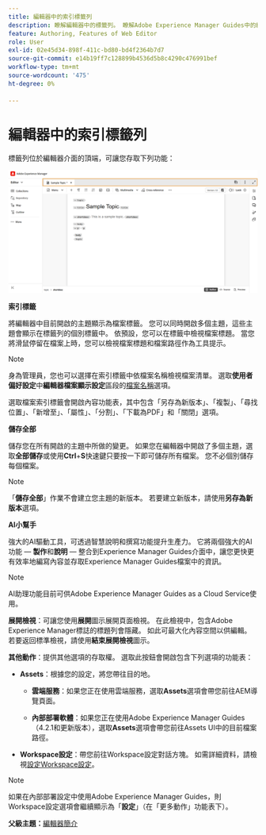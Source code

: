 ```yaml
---
title: 編輯器中的索引標籤列
description: 瞭解編輯器中的標籤列。 瞭解Adobe Experience Manager Guides中的編輯器介面和功能。
feature: Authoring, Features of Web Editor
role: User
exl-id: 02e45d34-898f-411c-bd80-bd4f2364b7d7
source-git-commit: e14b19ff7c128899b4536d5b8c4290c476991bef
workflow-type: tm+mt
source-wordcount: '475'
ht-degree: 0%

---
```


# 編輯器中的索引標籤列

標籤列位於編輯器介面的頂端，可讓您存取下列功能：

![](./images/web-editor-tab-bar.png)

**索引標籤**

將編輯器中目前開啟的主題顯示為檔案標籤。 您可以同時開啟多個主題，這些主題會顯示在標籤列的個別標籤中。 依預設，您可以在標籤中檢視檔案標題。 當您將滑鼠停留在檔案上時，您可以檢視檔案標題和檔案路徑作為工具提示。

>[!NOTE]
>
> 身為管理員，您也可以選擇在索引標籤中依檔案名稱檢視檔案清單。 選取&#x200B;**使用者偏好設定**&#x200B;中&#x200B;**編輯器檔案顯示設定**&#x200B;區段的[檔案名稱](./intro-home-page.md#user-preferences)選項。

選取檔案索引標籤會開啟內容功能表，其中包含「另存為新版本」、「複製」、「尋找位置」、「新增至」、「屬性」、「分割」、「下載為PDF」和「關閉」選項。

**儲存全部**

儲存您在所有開啟的主題中所做的變更。 如果您在編輯器中開啟了多個主題，選取&#x200B;**全部儲存**&#x200B;或使用&#x200B;**Ctrl**+**S**&#x200B;快速鍵只要按一下即可儲存所有檔案。 您不必個別儲存每個檔案。

>[!NOTE]
>
> 「**儲存全部**」作業不會建立您主題的新版本。 若要建立新版本，請使用&#x200B;**另存為新版本**&#x200B;選項。

**AI小幫手**

強大的AI驅動工具，可透過智慧說明和撰寫功能提升生產力。 它將兩個強大的AI功能 — **製作**&#x200B;和&#x200B;**說明** — 整合到Experience Manager Guides介面中，讓您更快更有效率地編寫內容並存取Experience Manager Guides檔案中的資訊。

>[!NOTE]
>
> AI助理功能目前可供Adobe Experience Manager Guides as a Cloud Service使用。

**展開檢視**：可讓您使用&#x200B;**展開**&#x200B;圖示展開頁面檢視。 在此檢視中，包含Adobe Experience Manager標誌的標題列會隱藏。 如此可最大化內容空間以供編輯。 若要返回標準檢視，請使用&#x200B;**結束展開檢視**&#x200B;圖示。

**其他動作**：提供其他選項的存取權。 選取此按鈕會開啟包含下列選項的功能表：

- **Assets**：根據您的設定，將您帶往目的地。
   - **雲端服務**：如果您正在使用雲端服務，選取&#x200B;**Assets**&#x200B;選項會帶您前往AEM導覽頁面。

   - **內部部署軟體**：如果您正在使用Adobe Experience Manager Guides （4.2.1和更新版本），選取&#x200B;**Assets**&#x200B;選項會帶您前往Assets UI中的目前檔案路徑。
- **Workspace設定**：帶您前往Workspace設定對話方塊。 如需詳細資料，請檢視[設定Workspace設定](../cs-install-guide/workspace-settings.md)。

>[!NOTE]
>
> 如果在內部部署設定中使用Adobe Experience Manager Guides，則Workspace設定選項會繼續顯示為「**設定**」（在「更多動作」功能表下）。

**父級主題：**[&#x200B;編輯器簡介](web-editor.md)
